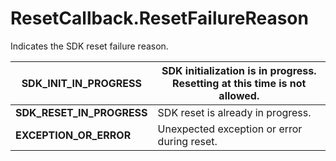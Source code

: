 # ResetCallback.ResetFailureReason

Indicates the SDK reset failure reason.

| **SDK\_INIT\_IN\_PROGRESS**  | SDK initialization is in progress. Resetting at this time is not allowed. |
| ---------------------------- | ------------------------------------------------------------------------- |
| **SDK\_RESET\_IN\_PROGRESS** | SDK reset is already in progress.                                         |
| **EXCEPTION\_OR\_ERROR**     | Unexpected exception or error during reset.                               |
